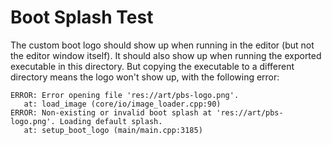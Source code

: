 # Boot Splash Test

The custom boot logo should show up when running in the editor (but not the editor window itself).
It should also show up when running the exported executable in this directory.
But copying the executable to a different directory means the logo won't show up, with the following error:

```
ERROR: Error opening file 'res://art/pbs-logo.png'.
   at: load_image (core/io/image_loader.cpp:90)
ERROR: Non-existing or invalid boot splash at 'res://art/pbs-logo.png'. Loading default splash.
   at: setup_boot_logo (main/main.cpp:3185)
```
